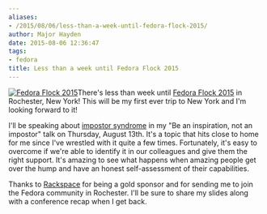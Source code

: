 ```yaml
---
aliases:
- /2015/08/06/less-than-a-week-until-fedora-flock-2015/
author: Major Hayden
date: 2015-08-06 12:36:47
tags:
- fedora
title: Less than a week until Fedora Flock 2015
---
```


[<img src="/wp-content/uploads/2015/08/flock-2015-attendee.png" alt="Fedora Flock 2015" width="256" height="256" class="alignright size-full wp-image-5761" srcset="/wp-content/uploads/2015/08/flock-2015-attendee.png 256w, /wp-content/uploads/2015/08/flock-2015-attendee-150x150.png 150w" sizes="(max-width: 256px) 100vw, 256px" />][1]There's less than week until [Fedora Flock 2015][2] in Rochester, New York! This will be my first ever trip to New York and I'm looking forward to it!

I'll be speaking about [impostor syndrome][3] in my "Be an inspiration, not an impostor" talk on Thursday, August 13th. It's a topic that hits close to home for me since I've wrestled with it quite a few times. Fortunately, it's easy to overcome if we're able to identify it in our colleagues and give them the right support. It's amazing to see what happens when amazing people get over the hump and have an honest self-assessment of their capabilities.

Thanks to [Rackspace][4] for being a gold sponsor and for sending me to join the Fedora community in Rochester. I'll be sure to share my slides along with a conference recap when I get back.

 [1]: /wp-content/uploads/2015/08/flock-2015-attendee.png
 [2]: http://www.flocktofedora.org/
 [3]: https://en.wikipedia.org/wiki/Impostor_syndrome
 [4]: http://rackspace.com/